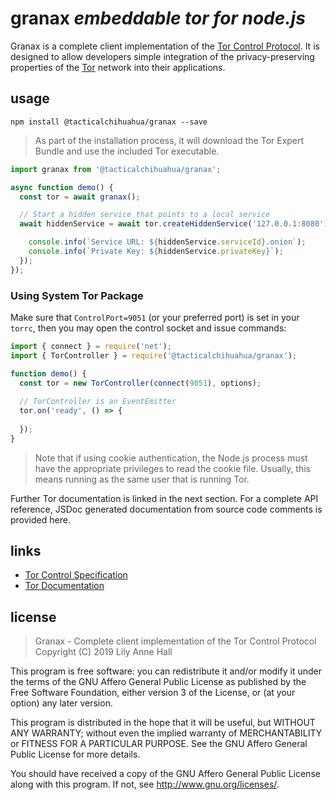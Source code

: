# granax *embeddable tor for node.js*

Granax is a complete client implementation of the [Tor Control Protocol](https://gitweb.torproject.org/torspec.git/plain/control-spec.txt). 
It is designed to allow developers simple integration of the privacy-preserving properties of the [Tor](https://torprojects.org) network into their applications. 


## usage

```
npm install @tacticalchihuahua/granax --save
```

> As part of the installation process, it will download the Tor Expert 
> Bundle and use the included Tor executable.


```js
import granax from '@tacticalchihuahua/granax';

async function demo() {
  const tor = await granax();

  // Start a hidden service that points to a local service
  await hiddenService = await tor.createHiddenService('127.0.0.1:8080');

    console.info(`Service URL: ${hiddenService.serviceId}.onion`);
    console.info(`Private Key: ${hiddenService.privateKey}`);
  });
});
```

### Using System Tor Package

Make sure that `ControlPort=9051` (or your preferred port) is set in your 
`torrc`, then you may open the control socket and issue commands:

```js
import { connect } = require('net');
import { TorController } = require('@tacticalchihuahua/granax');

function demo() {
  const tor = new TorController(connect(9051), options);
  
  // TorController is an EventEmitter
  tor.on('ready', () => {
    
  });
}
```

> Note that if using cookie authentication, the Node.js process must have the 
> appropriate privileges to read the cookie file. Usually, this means running 
> as the same user that is running Tor.

Further Tor documentation is linked in the next section. For a complete API 
reference, JSDoc generated documentation from source code comments is provided
here.

links
---------

* [Tor Control Specification](https://github.com/torproject/torspec/blob/main/control-spec.txt)
* [Tor Documentation](https://www.torproject.org/docs/documentation.html.en)

license
-------

> Granax - Complete client implementation of the Tor Control Protocol  
> Copyright (C) 2019 Lily Anne Hall

This program is free software: you can redistribute it and/or modify
it under the terms of the GNU Affero General Public License as published
by the Free Software Foundation, either version 3 of the License, or
(at your option) any later version.

This program is distributed in the hope that it will be useful,
but WITHOUT ANY WARRANTY; without even the implied warranty of
MERCHANTABILITY or FITNESS FOR A PARTICULAR PURPOSE.  See the
GNU Affero General Public License for more details.

You should have received a copy of the GNU Affero General Public License
along with this program.  If not, see <http://www.gnu.org/licenses/>.


